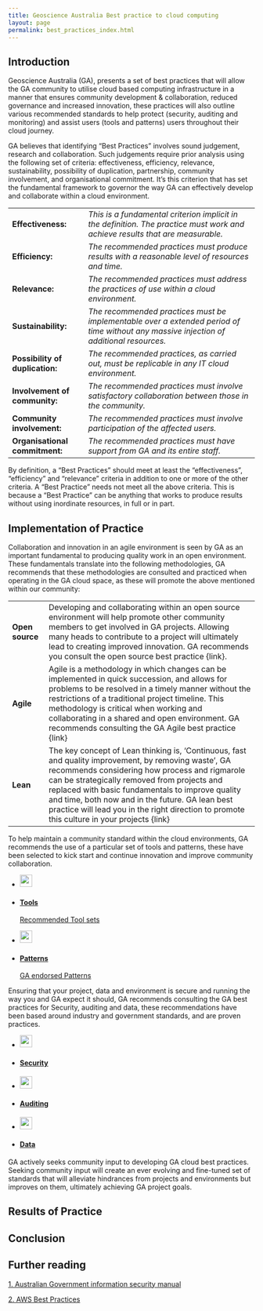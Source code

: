 ```yaml
---
title: Geoscience Australia Best practice to cloud computing
layout: page
permalink: best_practices_index.html
---
```



<h2>Introduction</h2> 

Geoscience Australia (GA), presents a set of best practices that will allow the GA community to utilise cloud based computing infrastructure in a manner that ensures community development & collaboration, reduced governance and increased innovation, these practices will also outline various recommended standards to help protect (security, auditing and monitoring) and assist users (tools and patterns) users throughout their cloud journey.   

GA believes that identifying “Best Practices” involves sound judgement, research and collaboration. Such judgements require prior analysis using the following set of criteria: effectiveness, efficiency, relevance, sustainability, possibility of duplication, partnership, community involvement, and organisational commitment. It’s this criterion that has set the fundamental framework to governor the way GA can effectively develop and collaborate within a cloud environment.

| | |
|---|---|
| **Effectiveness:**	| *This is a fundamental criterion implicit in the definition. The practice must work and achieve results that are measurable.* |
| **Efficiency:**	| *The recommended practices must produce results with a reasonable level of resources and time.* |
| **Relevance:**	| *The recommended practices must address the practices of use within a cloud environment.* |
| **Sustainability:**	| *The recommended practices must be implementable over a extended period of time without any massive injection of additional resources.*|
| **Possibility of duplication:**	| *The recommended practices, as carried out, must be replicable in any IT cloud environment.* |
| **Involvement of community:**	| *The recommended practices must involve satisfactory collaboration between those in the community.* |
| **Community involvement:**	| *The recommended practices must involve participation of the affected users.* |
| **Organisational commitment:**	| *The recommended practices must have support from GA and its entire staff.* |

By definition, a “Best Practices” should meet at least the “effectiveness”, “efficiency” and “relevance” criteria in addition to one or more of the other criteria. A “Best Practice” needs not meet all the above criteria. This is because a “Best Practice” can be anything that works to produce results without using inordinate resources, in full or in part.
 
<h2>Implementation of Practice</h2> 
Collaboration and innovation in an agile environment is seen by GA as an important fundamental to producing quality work in an open environment. These fundamentals translate into the following methodologies, GA recommends that these methodologies are consulted and practiced when operating in the GA cloud space, as these will promote the above mentioned within our community:    

| | |
|---|---|
| **Open source** | Developing and collaborating within an open source environment will help promote other community members to get involved in GA projects. Allowing many heads to contribute to a project will ultimately lead to creating improved innovation. GA recommends you consult the open source best practice {link}. |
| **Agile** | Agile is a methodology in which changes can be implemented in quick succession, and allows for problems to be resolved in a timely manner without the restrictions of a traditional project timeline. This methodology is critical when working and collaborating in a shared and open environment. GA recommends consulting the GA Agile best practice {link} |
| **Lean** | The key concept of Lean thinking is, ‘Continuous, fast and quality improvement, by removing waste’, GA recommends considering how process and rigmarole can be strategically removed from projects and replaced with basic fundamentals to improve quality and time, both now and in the future. GA lean best practice will lead you in the right direction to promote this culture in your projects {link} |

To help maintain a community standard within the cloud environments, GA recommends the use of a particular set of tools and patterns, these have been selected to kick start and continue innovation and improve community collaboration.   

<section id="repositories">
  <ul class="repo-list group">
      <li class="list-icon">
        <img src="" width="25px" alt="">
      </li>
        <li>
          <a href="tools_index.html">
            <h4>Tools</h4>
            <p>Recommended Tool sets</p>
          </a>
         </li>
      </ul>
     <ul class="repo-list group">
      <li class="list-icon">
        <img src="" width="25px" alt="">
      </li>
        <li>
          <a href="patterns_index.html">
            <h4>Patterns</h4>
            <p>GA endorsed Patterns</p>
          </a>
         </li>
     </ul>
</section>

Ensuring that your project, data and environment is secure and running the way you and GA expect it should, GA recommends consulting the GA best practices for Security, auditing and data, these recommendations have been based around industry and government standards, and are proven practices.  

<section id="repositories">
  <ul class="repo-list group">
      <li class="list-icon">
        <img src="" width="25px" alt="">
      </li>
        <li>
          <a href="security_index.html">
            <h4>Security</h4>
            <p></p>
          </a>
         </li>
      </ul>
     <ul class="repo-list group">
      <li class="list-icon">
        <img src="" width="25px" alt="">
      </li>
        <li>
          <a href="audit_index.html">
            <h4>Auditing</h4>
            <p></p>
          </a>
         </li>
     </ul>
    <ul class="repo-list group">
      <li class="list-icon">
        <img src="" width="25px" alt="">
      </li>
        <li>
          <a href="data_index.html">
            <h4>Data</h4>
            <p></p>
          </a>
         </li>
     </ul>
</section>

GA actively seeks community input to developing GA cloud best practices. Seeking community input will create an ever evolving and fine-tuned set of standards that will alleviate hindrances from projects and environments but improves on them, ultimately achieving GA project goals.   


<h2>Results of Practice</h2> 


<h2>Conclusion</h2> 


<h2>Further reading</h2> 

[1. Australian Government information security manual](http://www.asd.gov.au/publications/Information_Security_Manual_2016_Controls.pdf)

[2. AWS Best Practices](https://d0.awsstatic.com/whitepapers/Security/AWS_Security_Best_Practices.pdf)
